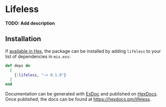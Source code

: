 # Lifeless

**TODO: Add description**

## Installation

If [available in Hex](https://hex.pm/docs/publish), the package can be installed
by adding `lifeless` to your list of dependencies in `mix.exs`:

```elixir
def deps do
  [
    {:lifeless, "~> 0.1.0"}
  ]
end
```

Documentation can be generated with [ExDoc](https://github.com/elixir-lang/ex_doc)
and published on [HexDocs](https://hexdocs.pm). Once published, the docs can
be found at <https://hexdocs.pm/lifeless>.

